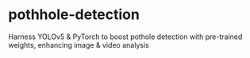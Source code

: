 # pothhole-detection
Harness YOLOv5 &amp; PyTorch to boost pothole detection with pre-trained weights, enhancing image &amp; video analysis
